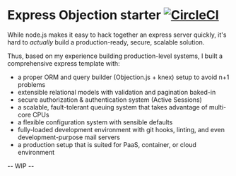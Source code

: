# Express Objection starter [![CircleCI](https://circleci.com/gh/JaneJeon/express-objection-starter.svg?style=shield)](https://circleci.com/gh/JaneJeon/express-objection-starter)

While node.js makes it easy to hack together an express server quickly, it's hard to _actually_ build a production-ready, secure, scalable solution.

Thus, based on my experience building production-level systems, I built a comprehensive express template with:

- a proper ORM and query builder (Objection.js + knex) setup to avoid n+1 problems
- extensible relational models with validation and pagination baked-in
- secure authorization & authentication system (Active Sessions)
- a scalable, fault-tolerant queuing system that takes advantage of multi-core CPUs
- a flexible configuration system with sensible defaults
- fully-loaded development environment with git hooks, linting, and even development-purpose mail servers
- a production setup that is suited for PaaS, container, or cloud environment

-- WIP --
